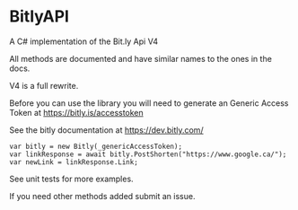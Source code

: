 # BitlyAPI
A C# implementation of the Bit.ly Api V4

All methods are documented and have similar names to the ones in the docs.

V4 is a full rewrite.

Before you can use the library you will need to  generate an Generic Access Token at  https://bitly.is/accesstoken

See the bitly documentation at https://dev.bitly.com/

```
var bitly = new Bitly(_genericAccessToken);
var linkResponse = await bitly.PostShorten("https://www.google.ca/");
var newLink = linkResponse.Link;
```

See unit tests for more examples.

If you need other methods added submit an issue.
